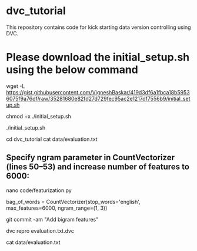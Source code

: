 # dvc_tutorial
This repository contains code for kick starting data version controlling using DVC.

# Please download the initial_setup.sh using the below command
wget -L https://gist.githubusercontent.com/VigneshBaskar/419d3df6a1fbca18b59536075f9a76df/raw/35281680e82fd27d729fec95ac2e1217df7556b9/initial_setup.sh

chmod +x ./initial_setup.sh

./initial_setup.sh

cd dvc_tutorial
cat data/evaluation.txt


## Specify ngram parameter in CountVectorizer (lines 50–53) and increase number of features to 6000:
nano code/featurization.py

bag_of_words = CountVectorizer(stop_words='english',
                               max_features=6000,
                               ngram_range=(1, 3))


git commit -am "Add bigram features"

dvc repro evaluation.txt.dvc

cat data/evaluation.txt





